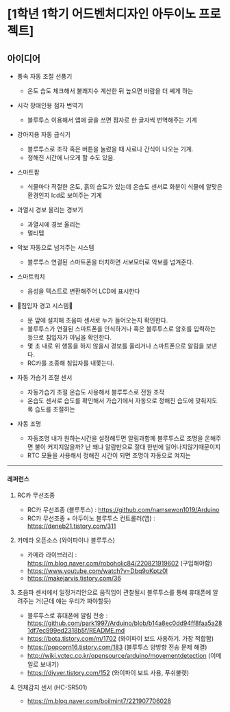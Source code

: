 # [1학년 1학기 어드벤처디자인 아두이노 프로젝트]

## 아이디어
- 풍속 자동 조절 선풍기
    - 온도 습도 체크해서 불쾌지수 계산한 뒤 높으면 바람을 더 쎄게 하는
- 시각 장애인용 점자 번역기
    - 블루투스 이용해서 앱에 글을 쓰면 점자로 한 글자씩 번역해주는 기계
 
- 강아지용 자동 급식기
    - 블루투스로 조작 혹은 버튼을 눌렀을 때 사료나 간식이 나오는 기계.
    - 정해진 시간에 나오게 할 수도 있음. 

- 스마트팜
    - 식물마다 적절한 온도, 흙의 습도가 있는데 온습도 센서로 화분이 식물에 알맞은 환경인지 lcd로 보여주는 기계

- 과열시 경보 울리는 경보기
    - 과열시에 경보 울리는
    - 멀티텝

- 악보 자동으로 넘겨주는 시스템
    - 블루투스 연결된 스마트폰을 터치하면 서보모터로 악보를 넘겨준다.
 
- 스마트워치
    - 음성을 텍스트로 변환해주어 LCD에 표시한다

- 🌻침입자 경고 시스템🌻
    - 문 앞에 설치해 초음파 센서로 누가 들어오는지 확인한다. 
    - 블루투스가 연결된 스마트폰을 인식하거나 혹은 블루투스로 암호를 입력하는 등으로 침입자가 아님을 확인한다.
    - 몇 초 내로 위 행동을 하지 않을시 경보를 울리거나 스마트폰으로 알림을 보낸다.
    - RC카를 조종해 침입자를 내쫓는다.

- 자동 가습기 조절 센서
    - 자동가습기 조절 온습도 사용해서 블루투스로 전원 조작
    - 온습도 센서로 습도를 확인해서 가습기에서 자동으로 정해진 습도에 맞춰지도록 습도를 조절하는
 
- 자동 조명 
   - 자동조명 내가 원하는시간을 설정해두면 알림과함께 블루투스로 조명을 온해주면 불이 커지지않을까? 난 왜냐 알람만으로 절대 한번에 일어나지않기때문이지
   - RTC 모듈을 사용해서 정해진 시간이 되면 조명이 자동으로 켜지는



--------------------
#### 레퍼런스

1. RC카 무선조종
     - RC카 무선조종 (블루투스) : https://github.com/namsewon1019/Arduino
     - RC카 무선조종 + 아두이노 블루투스 컨트롤러(앱) : https://deneb21.tistory.com/311


2. 카메라 오픈소스 (와이파이나 블루투스)
     - 카메라 라이브러리 : https://m.blog.naver.com/roboholic84/220821919602 (구입해야함)
     - https://www.youtube.com/watch?v=Dbq9oKptz0I
     - https://makejarvis.tistory.com/36

3. 초음파 센서에서 일정거리안으로 움직임이 관찰될시 블루투스를 통해 휴대폰에 알려주는 거(근데 얘는 우리가 짜야할듯)
     - 블루투스로 휴대폰에 알림 전송 : https://github.com/park1997/Arduino/blob/b14a8ec0dd94ff8faa5a281df7ec999ed2318b5f/README.md
     - https://bota.tistory.com/m/1702 (와이파이 보드 사용하기. 가장 적합함)
     - https://popcorn16.tistory.com/183 (블루투스 양방향 전송 문제 해결)
     - http://wiki.vctec.co.kr/opensource/arduino/movementdetection (이메일로 보내기)
     - https://diyver.tistory.com/152 (와이파이 보드 사용, 푸쉬불렛)

4. 인체감지 센서 (HC-SR501)
     - https://m.blog.naver.com/boilmint7/221907706028

